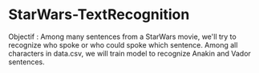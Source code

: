 # StarWars-TextRecognition

Objectif : Among many sentences from a StarWars movie, we'll try to recognize who spoke or who could spoke which sentence.
Among all characters in data.csv, we will train model to recognize Anakin and Vador sentences.
